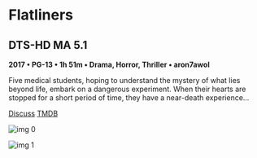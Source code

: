 # Flatliners

## DTS-HD MA 5.1

**2017 • PG-13 • 1h 51m • Drama, Horror, Thriller • aron7awol**

Five medical students, hoping to understand the mystery of what lies beyond life, embark on a dangerous experiment. When their hearts are stopped for a short period of time, they have a near-death experience…

[Discuss](https://www.avsforum.com/threads/bass-eq-for-filtered-movies.2995212/post-58333626)  [TMDB](400710)

![img 0](https://i.imgur.com/6an61Vm.jpg)

![img 1](https://i.imgur.com/Dxu5L7l.jpg)

